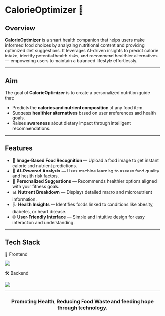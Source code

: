 <h1 align="">CalorieOptimizer 🎯 </h1>

<h2>Overview</h2>
<p>
<b>CalorieOptimizer</b> is a smart health companion that helps users make informed food choices by analyzing nutritional content and providing optimized diet suggestions. 
It leverages AI-driven insights to predict calorie intake, identify potential health risks, and recommend healthier alternatives — empowering users to maintain a balanced lifestyle effortlessly.
</p>

<hr>

<h2>Aim</h2>
<p>
The goal of <b>CalorieOptimizer</b> is to create a personalized nutrition guide that:
</p>
<ul>
  <li>Predicts the <b>calories and nutrient composition</b> of any food item.</li>
  <li>Suggests <b>healthier alternatives</b> based on user preferences and health goals.</li>
  <li>Raises <b>awareness</b> about dietary impact through intelligent recommendations.</li>
</ul>

<hr>

<h2>Features</h2>
<ul>
  <li>🍔 <b>Image-Based Food Recognition</b> — Upload a food image to get instant calorie and nutrient predictions.</li>
  <li>🧠 <b>AI-Powered Analysis</b> — Uses machine learning to assess food quality and health risk factors.</li>
  <li>🥗 <b>Personalized Suggestions</b> — Recommends healthier options aligned with your fitness goals.</li>
  <li>📊 <b>Nutrient Breakdown</b> — Displays detailed macro and micronutrient information.</li>
  <li>🩺 <b>Health Insights</b> — Identifies foods linked to conditions like obesity, diabetes, or heart disease.</li>
  <li>🌐 <b>User-Friendly Interface</b> — Simple and intuitive design for easy interaction and understanding.</li>
</ul>

<hr>

<h2>Tech Stack</h2>
🎨 Frontend
<p align="left"> <img src="https://skillicons.dev/icons?i=html,css,js,react" /> </p>
🛠️ Backend
<p align="left"> <img src="https://skillicons.dev/icons?i=python,tensorflow,flask,scikitlearn,mongodb,jupyter" /> </p>

<hr>

<h3 align="center">Promoting Health, Reducing Food Waste and feeding hope through technology.</h3>
